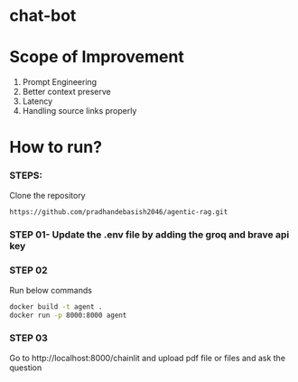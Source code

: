 # chat-bot

# Scope of Improvement
1. Prompt Engineering 
2. Better context preserve
3. Latency
4. Handling source links properly



# How to run?
### STEPS:

Clone the repository

```bash
https://github.com/pradhandebasish2046/agentic-rag.git
```
### STEP 01- Update the .env file by adding the groq and brave api key
### STEP 02
Run below commands
```bash
docker build -t agent .
docker run -p 8000:8000 agent
```
### STEP 03
Go to http://localhost:8000/chainlit and upload pdf file or files and ask the question

